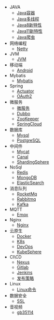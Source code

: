 * JAVA
    * [Java容器](md/Java容器.md)
    * [Java多线程](md/Java多线程.md)
	* [Java8新特性](md/Java8新特性.md)
	* [Java11新特性](md/Java11新特性.md)
	* [Java爬虫](md/Java爬虫.md)
* 网络编程
    * [Netty](md/Netty学习心得.md)
* JVM
    * [JVM](md/JVM.md)
* 移动端
    * [Android](md/Android.md)	
* Mybatis
    * [Mybatis](md/Mybatis.md)
* Spring
    * [Actuator](md/Actuator.md)
    * [OAuth2](md/OAuth2.md)	
* 微服务
	* [微服务](md/微服务.md)
	* [Dubbo](md/Dubbo.md)
	* [ZooKeeper](md/ZooKeeper.md)
	* [SpringCloud](md/SpringCloud.md)
* 数据库
    * [Mysql](md/Mysql.md)
	* [PostgreSQL](md/PostgreSQL.md)
* 中间件
    * [Mycat](md/Mycat.md)
	* [Canal](md/Canal.md)
	* [ShardingSphere](md/ShardingSphere.md)
* NoSql
    * [Redis](md/Redis.md)
	* [MongoDB](md/MongoDB.md)
	* [ElasticSearch](md/ElasticSearch.md)
* 消息队列
    * [RocketMq](md/RocketMq.md)
	* [Rabbitmq](md/Rabbitmq.md)
	* [Kafka](md/Kafka.md)
* MQTT
    * [Emqx](md/EMQX.md)
* Nginx
    * [Nginx](md/Nginx.md)
* 云原生
    * [Docker](md/Docker.md)
	* [K8s](md/K8s.md)
	* [DevOps](md/DevOps.md)
	* [KubeSphere](md/KubeSphere.md)
* CI\CD
    * [Nexus](md/Nexus.md)
    * [Gitlab](md/Gitlab.md)
    * [Jenkins](md/Jenkins.md)
	* [发布策略](md/发布策略.md)
* Linux
    * [Linux命令](md/Linux指令.md)
* 数据安全
    * [SSL](md/SSL.md)
* 音视频	
	* [gb35114](md/GB35114学习笔记.md)



